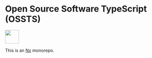 # Open Source Software TypeScript (OSSTS)

<a href="https://nx.dev" target="_blank" rel="noreferrer"><img src="https://raw.githubusercontent.com/nrwl/nx/master/images/nx-logo.png" width="45"></a>

This is an [Nx](https://nx.dev) monorepo.
